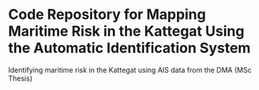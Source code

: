 # Code Repository for Mapping Maritime Risk in the Kattegat Using the Automatic Identification System
Identifying maritime risk in the Kattegat using AIS data from the DMA (MSc Thesis)
